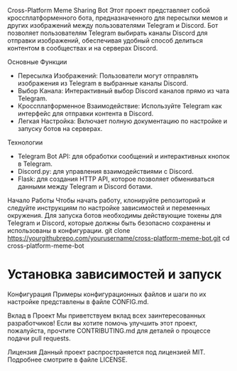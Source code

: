 Cross-Platform Meme Sharing Bot
Этот проект представляет собой кроссплатформенного бота, предназначенного для пересылки мемов и других изображений между пользователями Telegram и Discord. Бот позволяет пользователям Telegram выбирать каналы Discord для отправки изображений, обеспечивая удобный способ делиться контентом в сообществах и на серверах Discord.

Основные Функции
  * Пересылка Изображений: Пользователи могут отправлять изображения из Telegram в выбранные каналы Discord.
  * Выбор Канала: Интерактивный выбор Discord каналов прямо из чата Telegram.
  * Кроссплатформенное Взаимодействие: Используйте Telegram как интерфейс для отправки контента в Discord.
  * Легкая Настройка: Включает полную документацию по настройке и запуску ботов на серверах.

Технологии
  * Telegram Bot API: для обработки сообщений и интерактивных кнопок в Telegram.
  * Discord.py: для управления взаимодействиями с Discord.
  * Flask: для создания HTTP API, которое позволяет обмениваться данными между Telegram и Discord ботами.

Начало Работы
Чтобы начать работу, клонируйте репозиторий и следуйте инструкциям по настройке зависимостей и переменных окружения. Для запуска ботов необходимы действующие токены для Telegram и Discord, которые должны быть безопасно сохранены и использованы в конфигурации.
git clone https://yourgithubrepo.com/yourusername/cross-platform-meme-bot.git
cd cross-platform-meme-bot
# Установка зависимостей и запуск

Конфигурация
Примеры конфигурационных файлов и шаги по их настройке представлены в файле CONFIG.md.

Вклад в Проект
Мы приветствуем вклад всех заинтересованных разработчиков! Если вы хотите помочь улучшить этот проект, пожалуйста, прочтите CONTRIBUTING.md для деталей о процессе подачи pull requests.

Лицензия
Данный проект распространяется под лицензией MIT. Подробнее смотрите в файле LICENSE.
